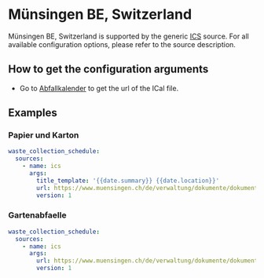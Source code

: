 # Münsingen BE, Switzerland

Münsingen BE, Switzerland is supported by the generic [ICS](/doc/source/ics.md) source. For all available configuration options, please refer to the source description.


## How to get the configuration arguments

- Go to [Abfallkalender](https://www.muensingen.ch/de/verwaltung/dienstleistungen/detail/detail.php?i=90) to get the url of the ICal file.

## Examples

### Papier und Karton

```yaml
waste_collection_schedule:
  sources:
    - name: ics
      args:
        title_template: '{{date.summary}} {{date.location}}'
        url: https://www.muensingen.ch/de/verwaltung/dokumente/dokumente/Papier-und-Kartonabfuhr-{%Y}.ics
        version: 1
```
### Gartenabfaelle

```yaml
waste_collection_schedule:
  sources:
    - name: ics
      args:
        url: https://www.muensingen.ch/de/verwaltung/dokumente/dokumente/Gartenabfaelle-{%Y}.ics
        version: 1
```
